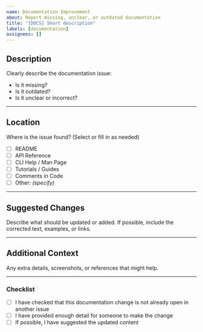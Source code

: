 ```yaml
---
name: Documentation Improvement
about: Report missing, unclear, or outdated documentation
title: "[DOCS] Short description"
labels: [documentation]
assignees: []
---
```


## Description

Clearly describe the documentation issue:
- Is it missing?
- Is it outdated?
- Is it unclear or incorrect?

---

## Location

Where is the issue found? (Select or fill in as needed)
- [ ] README
- [ ] API Reference
- [ ] CLI Help / Man Page
- [ ] Tutorials / Guides
- [ ] Comments in Code
- [ ] Other: *(specify)*

---

## Suggested Changes

Describe what should be updated or added.
If possible, include the corrected text, examples, or links.

---

## Additional Context

Any extra details, screenshots, or references that might help.

---

### Checklist

- [ ] I have checked that this documentation change is not already open in another issue
- [ ] I have provided enough detail for someone to make the change
- [ ] If possible, I have suggested the updated content
